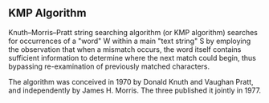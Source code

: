 ## KMP Algorithm

Knuth–Morris–Pratt string searching algorithm (or KMP algorithm) searches for occurrences of a "word" W within a main "text string" S by employing the observation that when a mismatch occurs, the word itself contains sufficient information to determine where the next match could begin, thus bypassing re-examination of previously matched characters.

The algorithm was conceived in 1970 by Donald Knuth and Vaughan Pratt, and independently by James H. Morris. The three published it jointly in 1977.
